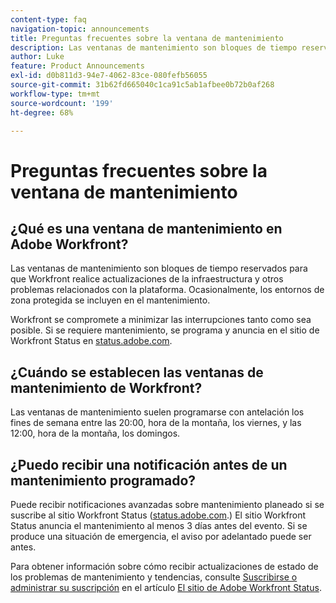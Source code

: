 ```yaml
---
content-type: faq
navigation-topic: announcements
title: Preguntas frecuentes sobre la ventana de mantenimiento
description: Las ventanas de mantenimiento son bloques de tiempo reservados para que Workfront realice actualizaciones de la infraestructura y otros problemas relacionados con la plataforma. Ocasionalmente, los entornos de zona protegida se incluyen en el mantenimiento.
author: Luke
feature: Product Announcements
exl-id: d0b811d3-94e7-4062-83ce-080fefb56055
source-git-commit: 31b62fd665040c1ca91c5ab1afbee0b72b0af268
workflow-type: tm+mt
source-wordcount: '199'
ht-degree: 68%

---
```


# Preguntas frecuentes sobre la ventana de mantenimiento

## ¿Qué es una ventana de mantenimiento en Adobe Workfront?

Las ventanas de mantenimiento son bloques de tiempo reservados para que Workfront realice actualizaciones de la infraestructura y otros problemas relacionados con la plataforma. Ocasionalmente, los entornos de zona protegida se incluyen en el mantenimiento.

Workfront se compromete a minimizar las interrupciones tanto como sea posible. Si se requiere mantenimiento, se programa y anuncia en el sitio de Workfront Status en [status.adobe.com](https://status.adobe.com/).

## ¿Cuándo se establecen las ventanas de mantenimiento de Workfront?

Las ventanas de mantenimiento suelen programarse con antelación los fines de semana entre las 20:00, hora de la montaña, los viernes, y las 12:00, hora de la montaña, los domingos.

## ¿Puedo recibir una notificación antes de un mantenimiento programado?

Puede recibir notificaciones avanzadas sobre mantenimiento planeado si se suscribe al sitio Workfront Status ([status.adobe.com](https://status.adobe.com/).) El sitio Workfront Status anuncia el mantenimiento al menos 3 días antes del evento. Si se produce una situación de emergencia, el aviso por adelantado puede ser antes.

Para obtener información sobre cómo recibir actualizaciones de estado de los problemas de mantenimiento y tendencias, consulte [Suscribirse o administrar su suscripción](../../workfront-basics/tips-tricks-and-troubleshooting/understand-the-status-site.md#managing-your-subscription) en el artículo [El sitio de Adobe Workfront Status](../../workfront-basics/tips-tricks-and-troubleshooting/understand-the-status-site.md).
